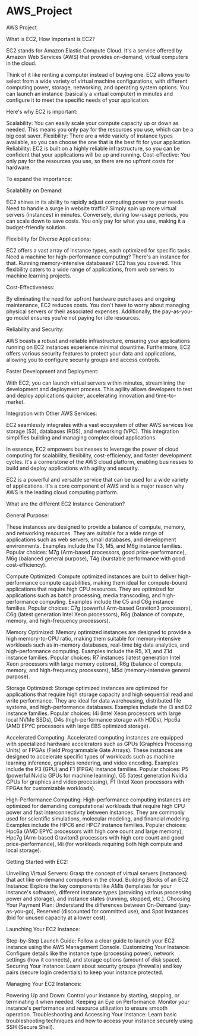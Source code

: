 # AWS_Project
AWS Project

What is EC2, How important is EC2?

EC2 stands for Amazon Elastic Compute Cloud. It's a service offered by Amazon Web Services (AWS) that provides on-demand, virtual computers in the cloud.

Think of it like renting a computer instead of buying one.  EC2 allows you to select from a wide variety of virtual machine configurations, with different computing power, storage, networking, and operating system options. You can launch an instance (basically a virtual computer) in minutes and configure it to meet the specific needs of your application.

Here's why EC2 is important:

Scalability: You can easily scale your compute capacity up or down as needed. This means you only pay for the resources you use, which can be a big cost saver.
Flexibility: There are a wide variety of instance types available, so you can choose the one that is the best fit for your application.
Reliability: EC2 is built on a highly reliable infrastructure, so you can be confident that your applications will be up and running.
Cost-effective: You only pay for the resources you use, so there are no upfront costs for hardware.

To expand  the importance:

Scalability on Demand:

EC2 shines in its ability to rapidly adjust computing power to your needs. Need to handle a surge in website traffic? Simply spin up more virtual servers (instances) in minutes. Conversely, during low-usage periods, you can scale down to save costs. You only pay for what you use, making it a budget-friendly solution.

Flexibility for Diverse Applications:

EC2 offers a vast array of instance types, each optimized for specific tasks. Need a machine for high-performance computing? There's an instance for that. Running memory-intensive databases? EC2 has you covered. This flexibility caters to a wide range of applications, from web servers to machine learning projects.

Cost-Effectiveness:

By eliminating the need for upfront hardware purchases and ongoing maintenance, EC2 reduces costs. You don't have to worry about managing physical servers or their associated expenses. Additionally, the pay-as-you-go model ensures you're not paying for idle resources.

Reliability and Security:

AWS boasts a robust and reliable infrastructure, ensuring your applications running on EC2 instances experience minimal downtime. Furthermore, EC2 offers various security features to protect your data and applications, allowing you to configure security groups and access controls.

Faster Development and Deployment:

With EC2, you can launch virtual servers within minutes, streamlining the development and deployment process. This agility allows developers to test and deploy applications quicker, accelerating innovation and time-to-market.

Integration with Other AWS Services:

EC2 seamlessly integrates with a vast ecosystem of other AWS services like storage (S3), databases (RDS), and networking (VPC). This integration simplifies building and managing complex cloud applications.

In essence, EC2 empowers businesses to leverage the power of cloud computing for scalability, flexibility, cost-efficiency, and faster development cycles. It's a cornerstone of the AWS cloud platform, enabling businesses to build and deploy applications with agility and security.

EC2 is a powerful and versatile service that can be used for a wide variety of applications. It's a core component of AWS and is a major reason why AWS is the leading cloud computing platform.

What are the different EC2 Instance Generation?

General Purpose:

These instances are designed to provide a balance of compute, memory, and networking resources. They are suitable for a wide range of applications such as web servers, small databases, and development environments.
Examples include the T3, M5, and M6g instance families.
Popular choices: M7g (Arm-based processors, good price-performance), M6g (balanced general purpose), T4g (burstable performance with good cost-efficiency).

Compute Optimized:
Compute optimized instances are built to deliver high-performance compute capabilities, making them ideal for compute-bound applications that require high CPU resources. They are optimized for applications such as batch processing, media transcoding, 
and high-performance computing.
Examples include the C5 and C6g instance families.
Popular choices: C7g (powerful Arm-based Graviton3 processors), C6g (latest generation Intel Xeon processors), R6g (balance of compute, memory, and high-frequency processors).

Memory Optimized:
Memory optimized instances are designed to provide a high memory-to-CPU ratio, making them suitable for memory-intensive workloads such as in-memory databases, real-time big data analytics, and high-performance computing.
Examples include the R5, X1, and Z1d instance families.
Popular choices: R7 instances (latest generation Intel Xeon processors with large memory options), R6g (balance of compute, memory, and high-frequency processors), M5d (memory-intensive general purpose).

Storage Optimized:
Storage optimized instances are optimized for applications that require high storage capacity and high sequential read and write performance. They are ideal for data warehousing, distributed file systems, and high-performance databases.
Examples include the I3 and D2 instance families.
Popular choices: I4i (Intel Xeon processors with large local NVMe SSDs), D4s (high-performance storage with HDDs), Hpc6a (AMD EPYC processors with large EBS optimized storage).

Accelerated Computing:
Accelerated computing instances are equipped with specialized hardware accelerators such as GPUs (Graphics Processing Units) or FPGAs (Field Programmable Gate Arrays). These instances are designed to accelerate specific types of workloads such as 
machine learning inference, graphics rendering, and video encoding.
Examples include the P3 (GPU) and F1 (FPGA) instance families.
Popular choices: P5 (powerful Nvidia GPUs for machine learning), G5 (latest generation Nvidia GPUs for graphics and video processing), F1 (Intel Xeon processors with FPGAs for customizable workloads).

High-Performance Computing:
High-performance computing instances are optimized for demanding computational workloads that require high CPU power and fast interconnectivity between instances. They are commonly used for scientific simulations, molecular modeling, and financial 
modeling.
Examples include the HPC6 and HPC7 instance families.
Popular choices: Hpc6a (AMD EPYC processors with high core count and large memory), Hpc7g (Arm-based Graviton3 processors with high core count and good price-performance), I4i (for workloads requiring both high compute and local storage).

Getting Started with EC2:

Unveiling Virtual Servers: Grasp the concept of virtual servers (instances) that act like on-demand computers in the cloud.
Building Blocks of an EC2 Instance: Explore the key components like AMIs (templates for your instance's software), different instance types (providing various processing power and storage), and instance states (running, stopped, etc.).
Choosing Your Payment Plan: Understand the differences between On-Demand (pay-as-you-go), Reserved (discounted for committed use), and Spot Instances (bid for unused capacity at a lower cost).

Launching Your EC2 Instance:

Step-by-Step Launch Guide: Follow a clear guide to launch your EC2 instance using the AWS Management Console.
Customizing Your Instance: Configure details like the instance type (processing power), network settings (how it connects), and storage options (amount of disk space).
Securing Your Instance: Learn about security groups (firewalls) and key pairs (secure login credentials) to keep your instance protected.

Managing Your EC2 Instances:

Powering Up and Down: Control your instance by starting, stopping, or terminating it when needed.
Keeping an Eye on Performance: Monitor your instance's performance and resource utilization to ensure smooth operation.
Troubleshooting and Accessing Your Instance: Learn basic troubleshooting techniques and how to access your instance securely using SSH (Secure Shell).
